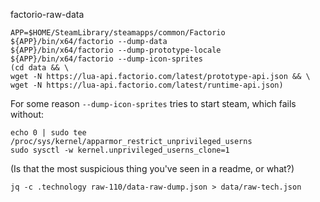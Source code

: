 factorio-raw-data

```
APP=$HOME/SteamLibrary/steamapps/common/Factorio
${APP}/bin/x64/factorio --dump-data
${APP}/bin/x64/factorio --dump-prototype-locale
${APP}/bin/x64/factorio --dump-icon-sprites
(cd data && \
wget -N https://lua-api.factorio.com/latest/prototype-api.json && \
wget -N https://lua-api.factorio.com/latest/runtime-api.json)
```

For some reason `--dump-icon-sprites` tries to start steam, which fails without:

```
echo 0 | sudo tee /proc/sys/kernel/apparmor_restrict_unprivileged_userns
sudo sysctl -w kernel.unprivileged_userns_clone=1
```

(Is that the most suspicious thing you've seen in a readme, or what?)

```
jq -c .technology raw-110/data-raw-dump.json > data/raw-tech.json
```
